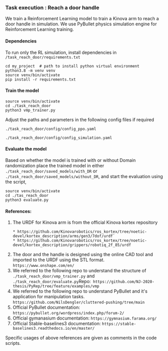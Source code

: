 ### Task execution : Reach a door handle

We train a Reinforcement Learning model to train a Kinova arm to reach a door handle in simulation. We use PyBullet physics simulation engine for Reinforcement Learning training.

#### Dependencies

To run only the RL simulation, install dependencies in `/task_reach_door/requirements.txt`

```
cd my_project  # path to install python virtual environment
python3.8 -m venv venv
source venv/bin/activate
pip install -r requirements.txt
```

#### Train the model

```
source venv/bin/activate
cd ./task_reach_door
python3 vmp_trainer.py
```

Adjust the paths and parameters in the following config files if required

`./task_reach_door/config/config_ppo.yaml`

`./task_reach_door/config/config_simulation.yaml`

#### Evaluate the model

Based on whether the model is trained with or without Domain randomization place the trained model in either `./task_reach_door/saved_models/with_DR` or `./task_reach_door/saved_models/without_DR`, and start the evaluation using the script,

```
source venv/bin/activate
cd ./tas_reach_door
python3 evaluate.py
```

#### References:

1. The URDF for Kinova arm is from the official Kinova kortex repository
   ```
   * https://github.com/Kinovarobotics/ros_kortex/tree/noetic-devel/kortex_description/arms/gen3/7dof/urdf`
   * https://github.com/Kinovarobotics/ros_kortex/tree/noetic-devel/kortex_description/grippers/robotiq_2f_85/urdf
   ```
2. The door and the handle is designed using the online CAD tool and imported to the URDF using the STL format. `https://www.onshape.com/en/`
3. We referred to the following repo to understand the structure of `./task_reach_door/vmp_trainer.py` and `./task_reach_door/evaluate.py`Repo:` https://github.com/NJ-2020-thesis/PyRep/tree/feature/examples/vmp`
4. We referred to the following repo to understand PyBullet and it's application for manipulation tasks.
   `https://github.com/NilsDengler/cluttered-pushing/tree/main`
5. Official PyBullet documentation:  `https://pybullet.org/wordpress/index.php/forum-2/`
6. Official gymanasium documentation: `https://gymnasium.farama.org/`
7. Official Stable-baselines3 documentation: `https://stable-baselines3.readthedocs.io/en/master/`

 Specific usages of above references are given as comments in the code scripts.
